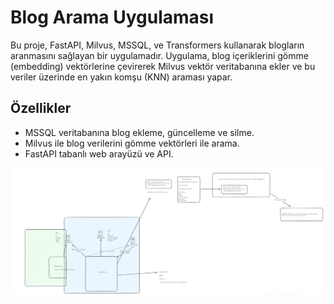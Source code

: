 # Blog Arama Uygulaması

Bu proje, FastAPI, Milvus, MSSQL, ve Transformers kullanarak blogların aranmasını sağlayan bir uygulamadır. Uygulama, blog içeriklerini gömme (embedding) vektörlerine çevirerek Milvus vektör veritabanına ekler ve bu veriler üzerinde en yakın komşu (KNN) araması yapar.

## Özellikler
- MSSQL veritabanına blog ekleme, güncelleme ve silme.
- Milvus ile blog verilerini gömme vektörleri ile arama.
- FastAPI tabanlı web arayüzü ve API.

![Proje Görüntüsü](./image.png)
